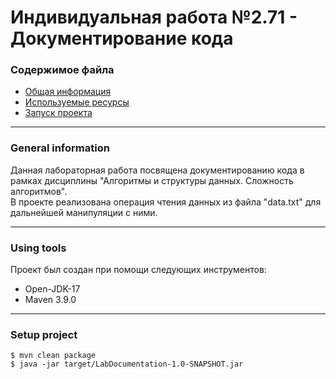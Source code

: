 # Индивидуальная работа №2.71 - Документирование кода
### Содержимое файла
* [Общая информация](#general-information)
* [Используемые ресурсы](#using-tools)
* [Запуск проекта](#setup-project)
<hr>

### General information
Данная лабораторная работа посвящена документированию кода в рамках дисциплины 
"Алгоритмы и структуры данных. Сложность алгоритмов". <br>
В проекте реализована операция чтения данных из файла "data.txt" для дальнейшей манипуляции с ними.

<hr>

### Using tools
Проект был создан при помощи следующих инструментов:
* Open-JDK-17
* Maven 3.9.0
<hr>

### Setup project
```
$ mvn clean package
$ java -jar target/LabDocumentation-1.0-SNAPSHOT.jar
```
